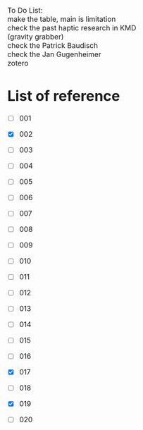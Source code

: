 <font size= "3">

To Do List: <br>
make the table, main is limitation<br>
check the past haptic research in KMD<br>
(gravity grabber)<br>
check the Patrick Baudisch<br>
check the Jan Gugenheimer<br>
zotero<br>

# List of reference

  - [ ] 001

  - [x] 002

  - [ ] 003

  - [ ] 004

  - [ ] 005

  - [ ] 006

  - [ ] 007

  - [ ] 008

  - [ ] 009

  - [ ] 010

  - [ ] 011

  - [ ] 012

  - [ ] 013

  - [ ] 014

  - [ ] 015

  - [ ] 016

  - [x] 017

  - [ ] 018

  - [x] 019

  - [ ] 020
